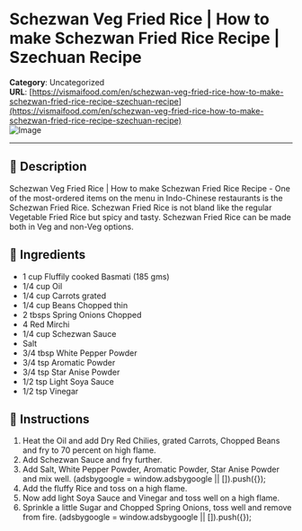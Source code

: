 # Schezwan Veg Fried Rice | How to make Schezwan Fried Rice Recipe | Szechuan Recipe

**Category**: Uncategorized  
**URL**: [https://vismaifood.com/en/schezwan-veg-fried-rice-how-to-make-schezwan-fried-rice-recipe-szechuan-recipe](https://vismaifood.com/en/schezwan-veg-fried-rice-how-to-make-schezwan-fried-rice-recipe-szechuan-recipe)  
![Image](https://vismaifood.com/storage/app/uploads/public/83b/ef0/1da/thumb__1200_0_0_0_auto.jpg)

---

## 📝 Description
Schezwan Veg Fried Rice | How to make Schezwan Fried Rice Recipe - One of the most-ordered items on the menu in Indo-Chinese restaurants is the Schezwan Fried Rice. Schezwan Fried Rice is not bland like the regular Vegetable Fried Rice but spicy and tasty. Schezwan Fried Rice can be made both in Veg and non-Veg options.



## 🧂 Ingredients
- 1 cup Fluffily cooked Basmati (185 gms)
- 1/4 cup Oil
- 1/4 cup Carrots grated
- 1/4 cup Beans Chopped thin
- 2 tbsps Spring Onions Chopped
- 4 Red Mirchi
- 1/4 cup Schezwan Sauce
- Salt
- 3/4 tbsp White Pepper Powder
- 3/4 tsp Aromatic Powder
- 3/4 tsp Star Anise Powder
- 1/2 tsp Light Soya Sauce
- 1/2 tsp Vinegar

## 🍳 Instructions
1. Heat the Oil and add Dry Red Chilies, grated Carrots, Chopped Beans and fry to 70 percent on high flame.
2. Add Schezwan Sauce and fry further.
3. Add Salt, White Pepper Powder, Aromatic Powder, Star Anise Powder and mix well. (adsbygoogle = window.adsbygoogle || []).push({});
4. Add the fluffy Rice and toss on a high flame.
5. Now add light Soya Sauce and Vinegar and toss well on a high flame.
6. Sprinkle a little Sugar and Chopped Spring Onions, toss well and remove from fire. (adsbygoogle = window.adsbygoogle || []).push({});


